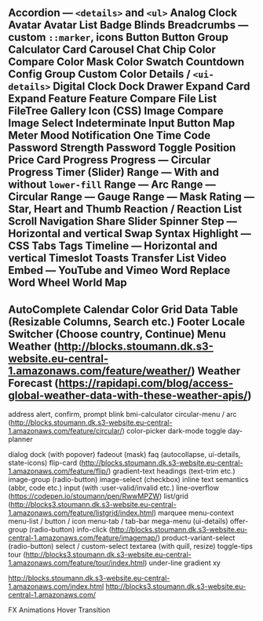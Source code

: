 Accordion — `<details>` and `<ul>`
Analog Clock
Avatar
Avatar List
Badge
Blinds
Breadcrumbs — custom `::marker`, icons
Button
Button Group
Calculator
Card
Carousel
Chat
Chip
Color Compare
Color Mask
Color Swatch
Countdown
Config Group
Custom Color
Details / `<ui-details>`
Digital Clock
Dock
Drawer
Expand Card
Expand Feature
Feature Compare
File List
FileTree
Gallery
Icon (CSS)
Image Compare
Image Select
Indeterminate
Input Button
Map
Meter
Mood
Notification
One Time Code
Password Strength
Password Toggle
Position
Price Card
Progress
Progress — Circular
Progress Timer (Slider)
Range — With and without `lower-fill`
Range — Arc
Range — Circular
Range — Gauge
Range — Mask
Rating — Star, Heart and Thumb
Reaction / Reaction List
Scroll Navigation
Share
Slider
Spinner
Step — Horizontal and vertical
Swap
Syntax Highlight — CSS
Tabs
Tags
Timeline — Horizontal and vertical
Timeslot
Toasts
Transfer List
Video Embed — YouTube and Vimeo
Word Replace
Word Wheel
World Map
---
AutoComplete
Calendar
Color Grid
Data Table (Resizable Columns, Search etc.)
Footer
Locale Switcher (Choose country, Continue)
Menu
Weather (http://blocks.stoumann.dk.s3-website.eu-central-1.amazonaws.com/feature/weather/)
Weather Forecast (https://rapidapi.com/blog/access-global-weather-data-with-these-weather-apis/)
---
address
alert, confirm, prompt
blink
bmi-calculator
circular-menu / arc (http://blocks.stoumann.dk.s3-website.eu-central-1.amazonaws.com/feature/circular/)
color-picker
dark-mode toggle
day-planner

dialog
dock (with popover)
fadeout (mask)
faq (autocollapse, ui-details, state-icons)
flip-card (http://blocks.stoumann.dk.s3-website.eu-central-1.amazonaws.com/feature/flip/)
gradient-text
headings (text-trim etc.)
image-group (radio-button)
image-select (checkbox)
inline text semantics (abbr, code etc.)
input (with :user-valid/invalid etc.)
line-overflow (https://codepen.io/stoumann/pen/RwwMPZW)
list/grid (http://blocks3.stoumann.dk.s3-website.eu-central-1.amazonaws.com/feature/listgrid/index.html)
marquee
menu-context
menu-list / button / icon
menu-tab / tab-bar
mega-menu (ui-details)
offer-group (radio-button)
info-click (http://blocks.stoumann.dk.s3-website.eu-central-1.amazonaws.com/feature/imagemap/)
product-variant-select (radio-button)
select / custom-select
textarea (with quill, resize)
toggle-tips
tour (http://blocks3.stoumann.dk.s3-website.eu-central-1.amazonaws.com/feature/tour/index.html)
under-line gradient
xy

http://blocks.stoumann.dk.s3-website.eu-central-1.amazonaws.com/index.html
http://blocks3.stoumann.dk.s3-website.eu-central-1.amazonaws.com/

FX
Animations
Hover
Transition